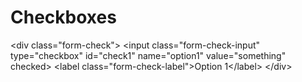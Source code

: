 # Checkboxes
&lt;div class="form-check">   &lt;input class="form-check-input" type="checkbox" id="check1" name="option1" value="something" checked>   &lt;label class="form-check-label">Option 1&lt;/label> &lt;/div>
